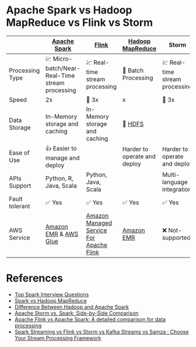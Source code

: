 
# Apache Spark vs Hadoop MapReduce vs Flink vs Storm

|                 | [Apache Spark](ApacheSpark/Readme.md)                                                                                                                           | [Flink](ApacheFlink.md)                                                                                                                | [Hadoop MapReduce](../ApacheHadoop/Readme.md)                                    | Storm                               | Kafka Streams                       |
|-----------------|-----------------------------------------------------------------------------------------------------------------------------------------------------------------|----------------------------------------------------------------------------------------------------------------------------------------|----------------------------------------------------------------------------------|-------------------------------------|-------------------------------------|
| Processing Type | :chart: Micro-batch/Near-Real-Time stream processing                                                                                                            | :chart: Real-time stream processing                                                                                                    | :open_file_folder: Batch Processing                                              | :chart: Real-time stream processing | :chart: Real-time stream processing |
| Speed           | 2x                                                                                                                                                              | :rocket: 3x                                                                                                                            | x                                                                                | :rocket: 3x                         |                                     |
| Data Storage    | In-Memory storage and caching                                                                                                                                   | In-Memory storage and caching                                                                                                          | :floppy_disk: [HDFS](../../11_FileStorageServicesHDFS/ApacheHDFS.md)             |                                     |                                     |
| Ease of Use     | :+1: Easier to manage and deploy                                                                                                                                |                                                                                                                                        | Harder to operate and deploy                                                     | Harder to operate and deploy        |                                     |
| APIs Support    | Python, R, Java, Scala                                                                                                                                          | Python, Java, Scala                                                                                                                    |                                                                                  | Multi-language integration          | Multi-language integration          |
| Fault tolerant  | :white_check_mark: Yes                                                                                                                                          | :white_check_mark: Yes                                                                                                                 | :white_check_mark: Yes                                                           | :white_check_mark: Yes              | :white_check_mark: Yes              |
| AWS Service     | [Amazon EMR](../../2_AWSServices/10_BigDataServices/DataProcessing/AmazonEMR.md) & [AWS Glue](../../2_AWSServices/10_BigDataServices/DataProcessing/AWSGlue.md) | [Amazon Managed Service For Apache Flink](../../2_AWSServices/10_BigDataServices/DataProcessing/AmazonManagedServiceForApacheFlink.md) | [Amazon EMR](../../2_AWSServices/10_BigDataServices/DataProcessing/AmazonEMR.md) | :x: Not-supported                   | :x: Not-supported                   |

# References
- [Top Spark Interview Questions](https://www.interviewbit.com/spark-interview-questions/)
- [Spark vs Hadoop MapReduce](https://www.integrate.io/blog/apache-spark-vs-hadoop-mapreduce/)
- [Difference Between Hadoop and Apache Spark](https://www.geeksforgeeks.org/difference-between-hadoop-and-apache-spark/?ref=lbp)
- [Apache Storm vs. Spark: Side-by-Side Comparison](https://phoenixnap.com/kb/apache-storm-vs-spark)
- [Apache Flink vs Apache Spark: A detailed comparison for data processing](https://dev.to/mage_ai/apache-flink-vs-apache-spark-a-detailed-comparison-for-data-processing-36d3)
- [Spark Streaming vs Flink vs Storm vs Kafka Streams vs Samza : Choose Your Stream Processing Framework](https://medium.com/@chandanbaranwal/spark-streaming-vs-flink-vs-storm-vs-kafka-streams-vs-samza-choose-your-stream-processing-91ea3f04675b)